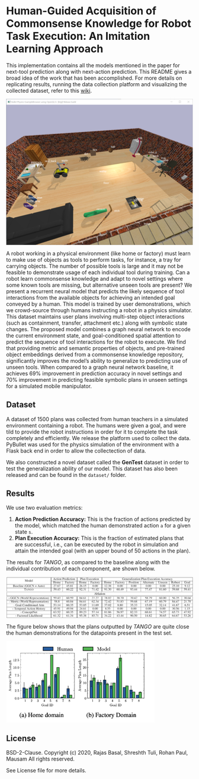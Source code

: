 # Human-Guided Acquisition of Commonsense Knowledge for Robot Task Execution: An Imitation Learning Approach

This implementation contains all the models mentioned in the paper for next-tool prediction along with next-action prediction. This README gives a broad idea of the work that has been accomplished. For more details on replicating results, running the data collection platform and visualizing the collected dataset, refer to this [wiki](https://github.com/reail-iitd/Robot-task-planning/wiki).

<img src="/figures/screenshot.png" width="900" align="middle">

A robot working in a physical environment (like home or factory) must learn  to  make  use  of  objects  as  tools  to  perform  tasks,  for  instance,  a  tray  for carrying objects. The number of possible tools is large and it may not be feasible to demonstrate usage of each individual tool during training. Can a robot learn commonsense knowledge and adapt to novel settings where some known tools are missing, but alternative unseen tools are present? We present a recurrent neural model that predicts the likely sequence of tool interactions from the available objects for achieving an intended goal conveyed by a human.  This model is trained by user demonstrations,  which we crowd-source through humans instructing a robot in a physics simulator. This dataset maintains user plans involving multi-step object interactions (such as containment, transfer, attachment etc.) along with symbolic state changes.  The proposed model combines a graph neural network to encode the current environment state, and goal-conditioned spatial attention to predict the sequence of tool interactions for the robot to execute.  We find that providing metric and semantic properties of objects, and pre-trained object embeddings derived from a commonsense knowledge repository, significantly improves the model’s ability to generalize to predicting use of unseen tools. When compared to a graph neural network baseline, it achieves 69% improvement in prediction accuracy in novel settings and 70% improvement in predicting feasible symbolic plans in unseen settings for a simulated mobile manipulator.

## Dataset

A dataset of 1500 plans was collected from human teachers in a simulated environment containing a robot. The humans were given a goal, and were tild to provide the robot instructions in order for it to complete the task completely and efficiently. We release the platform used to collect the data. PyBullet was used for the physics simulation of the environment with a Flask back end in order to allow the collectection of data.

We also constructed a novel dataset called the **GenTest** dataset in order to test the generalization ability of our model. This dataset has also been released and can be found in the `dataset/` folder.

## Results

We use two evaluation metrics:
1. **Action Prediction Accuracy:** This is the fraction of actions predicted by the model, which matched the human demonstrated action `a` for a given state `s`.
2. **Plan Execution Accuracy:** This is the fraction of estimated plans that are successful, i.e., can be executed by the robot in simulation and attain the intended goal (with an upper bound of 50 actions in the plan). 

The results for *TANGO*, as compared to the baseline along with the individual contribution of each component, are shown below.

<img src="https://github.com/reail-iitd/Robot-task-planning/blob/master/figures/tango_table.png" width="900" align="middle">

The figure below shows that the plans outputted by *TANGO* are quite close the human demonstrations for the datapoints present in the test set.

<img src="https://github.com/reail-iitd/Robot-task-planning/blob/master/figures/plan_lengths.png" width="400" align="middle">

## License

BSD-2-Clause. 
Copyright (c) 2020, Rajas Basal, Shreshth Tuli, Rohan Paul, Mausam
All rights reserved.

See License file for more details.
